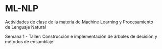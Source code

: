# ML-NLP
Actividades de clase de la materia de Machine Learning y Procesamiento de Lenguaje Natural

Semana 1 - Taller: Construcción e implementación de árboles de decisión y métodos de ensamblaje
